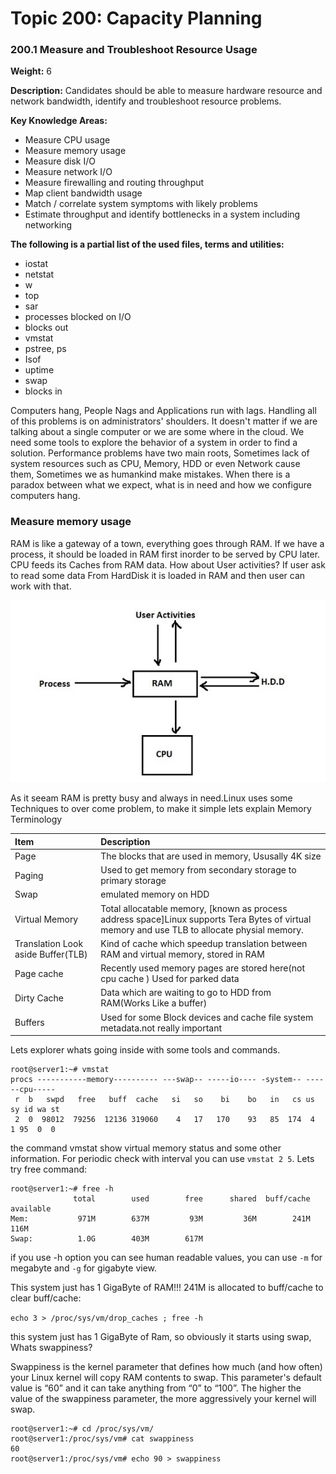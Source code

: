 # **Topic 200: Capacity Planning**

### **200.1 Measure and Troubleshoot Resource Usage**

**Weight:** 6

**Description:** Candidates should be able to measure hardware resource and network bandwidth, identify and troubleshoot resource problems.

**Key Knowledge Areas:**

* Measure CPU usage
* Measure memory usage
* Measure disk I/O
* Measure network I/O
* Measure firewalling and routing throughput
* Map client bandwidth usage
* Match / correlate system symptoms with likely problems
* Estimate throughput and identify bottlenecks in a system including networking

**The following is a partial list of the used files, terms and utilities:**

* iostat
* netstat
* w
* top
* sar
* processes blocked on I/O
* blocks out
* vmstat
* pstree, ps
* Isof
* uptime
* swap
* blocks in

Computers hang, People Nags and Applications run with lags. Handling all of this problems is on administrators' shoulders. It doesn't matter if we are talking about a single computer or we are some where in the cloud. We need some tools to explore the behavior of a system in order to find a solution. Performance problems have two main roots, Sometimes lack of system resources such as CPU, Memory, HDD or even Network cause them, Sometimes we as humankind make mistakes. When there is a paradox between what we expect, what is in need and how we configure computers hang.

### Measure memory usage

RAM is like a gateway of a town, everything goes through RAM. If we have a process, it should be loaded in RAM first inorder to be served by CPU later. CPU feeds its Caches from RAM data. How about User activities? If user ask to read some data From HardDisk it is loaded in RAM and then user can work with that.

![](/assets/200.1-bigpicture.jpg)

As it seeam RAM is pretty busy and always in need.Linux uses some Techniques to over come problem, to make it simple lets explain Memory Terminology

| Item | Description |
| :--- | :--- |
| Page | The blocks that are used in memory, Ususally 4K size |
| Paging | Used to get memory from secondary storage to primary storage |
| Swap | emulated memory  on HDD |
| Virtual Memory | Total allocatable  memory, \[known as process address space\]Linux supports Tera Bytes of virtual memory and use TLB to allocate physial memory. |
| Translation Look aside Buffer\(TLB\) | Kind of cache which speedup translation between RAM and virtual memory, stored in RAM |
| Page cache | Recently used  memory pages are stored here\(not cpu cache \) Used for parked data |
| Dirty Cache | Data which are waiting to go to HDD from RAM\(Works Like a buffer\) |
| Buffers | Used for some Block devices and cache file system metadata.not really important |

Lets explorer whats going inside with some tools and commands.

```
root@server1:~# vmstat
procs -----------memory---------- ---swap-- -----io---- -system-- ------cpu-----
 r  b   swpd   free   buff  cache   si   so    bi    bo   in   cs us sy id wa st
 2  0  98012  79256  12136 319060    4   17   170    93   85  174  4  1 95  0  0
```

the command vmstat show virtual memory status and some other information. For periodic check with interval you can use `vmstat 2 5`. Lets try free command:

```
root@server1:~# free -h
              total        used        free      shared  buff/cache   available
Mem:           971M        637M         93M         36M        241M        116M
Swap:          1.0G        403M        617M
```

if you use -h option you can see human readable values, you can use `-m` for megabyte and `-g` for gigabyte view.

This system just has 1 GigaByte of RAM!!!  241M is allocated to buff/cache to clear buff/cache:

`echo 3 > /proc/sys/vm/drop_caches ; free -h`

this system just has 1 GigaByte of Ram, so obviously it starts using swap,  Whats swappiness?

Swappiness is the kernel parameter that defines how much \(and how often\) your Linux kernel will copy RAM contents to swap. This parameter's default value is “60” and it can take anything from “0” to “100”. The higher the value of the swappiness parameter, the more aggressively your kernel will swap.

```
root@server1:~# cd /proc/sys/vm/
root@server1:/proc/sys/vm# cat swappiness 
60
root@server1:/proc/sys/vm# echo 90 > swappiness
```



